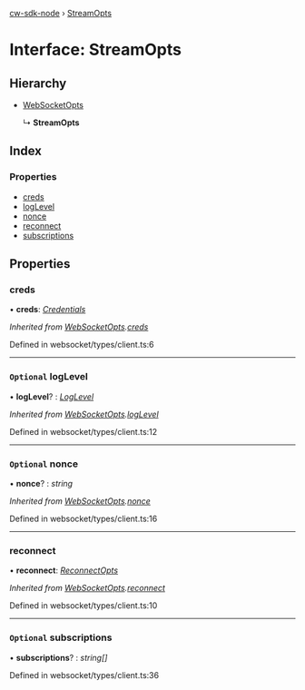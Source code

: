 [cw-sdk-node](../README.md) › [StreamOpts](streamopts.md)

# Interface: StreamOpts

## Hierarchy

* [WebSocketOpts](websocketopts.md)

  ↳ **StreamOpts**

## Index

### Properties

* [creds](streamopts.md#creds)
* [logLevel](streamopts.md#optional-loglevel)
* [nonce](streamopts.md#optional-nonce)
* [reconnect](streamopts.md#reconnect)
* [subscriptions](streamopts.md#optional-subscriptions)

## Properties

###  creds

• **creds**: *[Credentials](credentials.md)*

*Inherited from [WebSocketOpts](websocketopts.md).[creds](websocketopts.md#creds)*

Defined in websocket/types/client.ts:6

___

### `Optional` logLevel

• **logLevel**? : *[LogLevel](../README.md#loglevel)*

*Inherited from [WebSocketOpts](websocketopts.md).[logLevel](websocketopts.md#optional-loglevel)*

Defined in websocket/types/client.ts:12

___

### `Optional` nonce

• **nonce**? : *string*

*Inherited from [WebSocketOpts](websocketopts.md).[nonce](websocketopts.md#optional-nonce)*

Defined in websocket/types/client.ts:16

___

###  reconnect

• **reconnect**: *[ReconnectOpts](reconnectopts.md)*

*Inherited from [WebSocketOpts](websocketopts.md).[reconnect](websocketopts.md#reconnect)*

Defined in websocket/types/client.ts:10

___

### `Optional` subscriptions

• **subscriptions**? : *string[]*

Defined in websocket/types/client.ts:36
